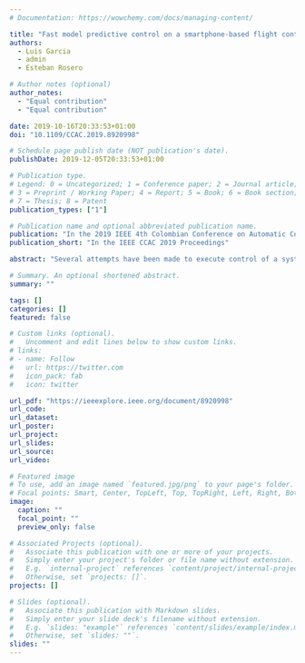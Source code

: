 ```yaml
---
# Documentation: https://wowchemy.com/docs/managing-content/

title: "Fast model predictive control on a smartphone-based flight controller"
authors:
  - Luis Garcia
  - admin
  - Esteban Rosero

# Author notes (optional)
author_notes:
  - "Equal contribution"
  - "Equal contribution"

date: 2019-10-16T20:33:53+01:00
doi: "10.1109/CCAC.2019.8920998"

# Schedule page publish date (NOT publication's date).
publishDate: 2019-12-05T20:33:53+01:00

# Publication type.
# Legend: 0 = Uncategorized; 1 = Conference paper; 2 = Journal article;
# 3 = Preprint / Working Paper; 4 = Report; 5 = Book; 6 = Book section;
# 7 = Thesis; 8 = Patent
publication_types: ["1"]

# Publication name and optional abbreviated publication name.
publication: "In the 2019 IEEE 4th Colombian Conference on Automatic Control (CCAC)"
publication_short: "In the IEEE CCAC 2019 Proceedings"

abstract: "Several attempts have been made to execute control of a system using only a smartphone's processor running computationally inexpensive algorithms such as PID, LQR or H-inf controllers. This paper presents design and implementation of model predictive controllers on a smartphone using the numerical optimization framework CasADi. To evaluate this framework's performance (and compare its results with those from a Java library JOptimizer's deployment) the implemented model predictive control algorithm was subjected to simulations of running a quadrotor control system on a smartphone. It attained a tracking error of 0.0693 m. These evaluation results open the possibility of implementing more computationally expensive algorithms on a smartphone's processor including online or real-time usage."

# Summary. An optional shortened abstract.
summary: ""

tags: []
categories: []
featured: false

# Custom links (optional).
#   Uncomment and edit lines below to show custom links.
# links:
# - name: Follow
#   url: https://twitter.com
#   icon_pack: fab
#   icon: twitter

url_pdf: "https://ieeexplore.ieee.org/document/8920998"
url_code:
url_dataset:
url_poster:
url_project:
url_slides:
url_source:
url_video:

# Featured image
# To use, add an image named `featured.jpg/png` to your page's folder.
# Focal points: Smart, Center, TopLeft, Top, TopRight, Left, Right, BottomLeft, Bottom, BottomRight.
image:
  caption: ""
  focal_point: ""
  preview_only: false

# Associated Projects (optional).
#   Associate this publication with one or more of your projects.
#   Simply enter your project's folder or file name without extension.
#   E.g. `internal-project` references `content/project/internal-project/index.md`.
#   Otherwise, set `projects: []`.
projects: []

# Slides (optional).
#   Associate this publication with Markdown slides.
#   Simply enter your slide deck's filename without extension.
#   E.g. `slides: "example"` references `content/slides/example/index.md`.
#   Otherwise, set `slides: ""`.
slides: ""
---
```

